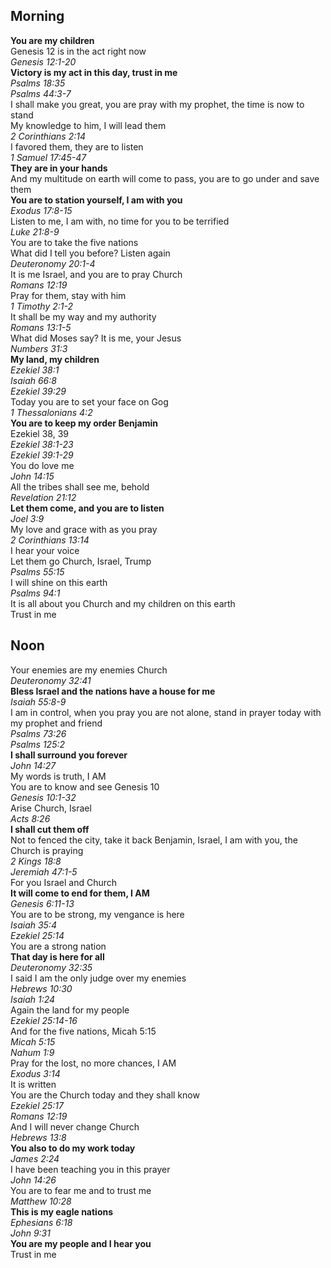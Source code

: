 ## Morning

**You are my children**  
Genesis 12 is in the act right now  
_Genesis 12:1-20_  
**Victory is my act in this day, trust in me**  
_Psalms 18:35_  
_Psalms 44:3-7_  
I shall make you great, you are pray with my prophet, the time is now to stand  
My knowledge to him, I will lead them  
_2 Corinthians 2:14_  
I favored them, they are to listen  
_1 Samuel 17:45-47_  
**They are in your hands**  
And my multitude on earth will come to pass, you are to go under and save them  
**You are to station yourself, I am with you**  
_Exodus 17:8-15_  
Listen to me, I am with, no time for you to be terrified  
_Luke 21:8-9_  
You are to take the five nations  
What did I tell you before? Listen again  
_Deuteronomy 20:1-4_  
It is me Israel, and you are to pray Church  
_Romans 12:19_  
Pray for them, stay with him  
_1 Timothy 2:1-2_  
It shall be my way and my authority  
_Romans 13:1-5_  
What did Moses say? It is me, your Jesus  
_Numbers 31:3_  
**My land, my children**  
_Ezekiel 38:1_  
_Isaiah 66:8_  
_Ezekiel 39:29_  
Today you are to set your face on Gog  
_1 Thessalonians 4:2_  
**You are to keep my order Benjamin**  
Ezekiel 38, 39  
_Ezekiel 38:1-23_  
_Ezekiel 39:1-29_  
You do love me  
_John 14:15_  
All the tribes shall see me, behold  
_Revelation 21:12_  
**Let them come, and you are to listen**  
_Joel 3:9_  
My love and grace with as you pray  
_2 Corinthians 13:14_  
I hear your voice  
Let them go Church, Israel, Trump  
_Psalms 55:15_  
I will shine on this earth  
_Psalms 94:1_  
It is all about you Church and my children on this earth  
Trust in me  

## Noon

Your enemies are my enemies Church  
_Deuteronomy 32:41_  
**Bless Israel and the nations have a house for me**  
_Isaiah 55:8-9_  
I am in control, when you pray you are not alone, stand in prayer today with my prophet and friend  
_Psalms 73:26_  
_Psalms 125:2_  
**I shall surround you forever**  
_John 14:27_  
My words is truth, I AM  
You are to know and see Genesis 10  
_Genesis 10:1-32_  
Arise Church, Israel  
_Acts 8:26_  
**I shall cut them off**  
Not to fenced the city, take it back Benjamin, Israel, I am with you, the Church is praying  
_2 Kings 18:8_  
_Jeremiah 47:1-5_  
For you Israel and Church  
**It will come to end for them, I AM**  
_Genesis 6:11-13_  
You are to be strong, my vengance is here  
_Isaiah 35:4_  
_Ezekiel 25:14_  
You are a strong nation  
**That day is here for all**  
_Deuteronomy 32:35_  
I said I am the only judge over my enemies  
_Hebrews 10:30_  
_Isaiah 1:24_  
Again the land for my people  
_Ezekiel 25:14-16_  
And for the five nations, Micah 5:15  
_Micah 5:15_  
_Nahum 1:9_  
Pray for the lost, no more chances, I AM  
_Exodus 3:14_  
It is written  
You are the Church today and they shall know  
_Ezekiel 25:17_  
_Romans 12:19_  
And I will never change Church  
_Hebrews 13:8_  
**You also to do my work today**  
_James 2:24_  
I have been teaching you in this prayer  
_John 14:26_  
You are to fear me and to trust me  
_Matthew 10:28_  
**This is my eagle nations**  
_Ephesians 6:18_  
_John 9:31_  
**You are my people and I hear you**  
Trust in me  

